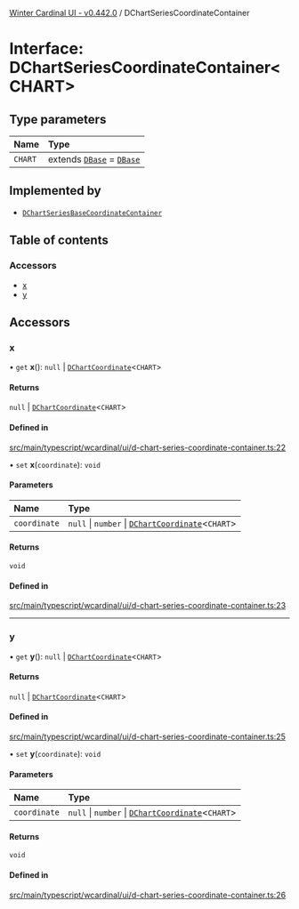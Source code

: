 [Winter Cardinal UI - v0.442.0](../index.md) / DChartSeriesCoordinateContainer

# Interface: DChartSeriesCoordinateContainer\<CHART\>

## Type parameters

| Name | Type |
| :------ | :------ |
| `CHART` | extends [`DBase`](../classes/DBase.md) = [`DBase`](../classes/DBase.md) |

## Implemented by

- [`DChartSeriesBaseCoordinateContainer`](../classes/DChartSeriesBaseCoordinateContainer.md)

## Table of contents

### Accessors

- [x](DChartSeriesCoordinateContainer.md#x)
- [y](DChartSeriesCoordinateContainer.md#y)

## Accessors

### x

• `get` **x**(): ``null`` \| [`DChartCoordinate`](DChartCoordinate.md)\<`CHART`\>

#### Returns

``null`` \| [`DChartCoordinate`](DChartCoordinate.md)\<`CHART`\>

#### Defined in

[src/main/typescript/wcardinal/ui/d-chart-series-coordinate-container.ts:22](https://github.com/winter-cardinal/winter-cardinal-ui/blob/v0.442.0/src/main/typescript/wcardinal/ui/d-chart-series-coordinate-container.ts#L22)

• `set` **x**(`coordinate`): `void`

#### Parameters

| Name | Type |
| :------ | :------ |
| `coordinate` | ``null`` \| `number` \| [`DChartCoordinate`](DChartCoordinate.md)\<`CHART`\> |

#### Returns

`void`

#### Defined in

[src/main/typescript/wcardinal/ui/d-chart-series-coordinate-container.ts:23](https://github.com/winter-cardinal/winter-cardinal-ui/blob/v0.442.0/src/main/typescript/wcardinal/ui/d-chart-series-coordinate-container.ts#L23)

___

### y

• `get` **y**(): ``null`` \| [`DChartCoordinate`](DChartCoordinate.md)\<`CHART`\>

#### Returns

``null`` \| [`DChartCoordinate`](DChartCoordinate.md)\<`CHART`\>

#### Defined in

[src/main/typescript/wcardinal/ui/d-chart-series-coordinate-container.ts:25](https://github.com/winter-cardinal/winter-cardinal-ui/blob/v0.442.0/src/main/typescript/wcardinal/ui/d-chart-series-coordinate-container.ts#L25)

• `set` **y**(`coordinate`): `void`

#### Parameters

| Name | Type |
| :------ | :------ |
| `coordinate` | ``null`` \| `number` \| [`DChartCoordinate`](DChartCoordinate.md)\<`CHART`\> |

#### Returns

`void`

#### Defined in

[src/main/typescript/wcardinal/ui/d-chart-series-coordinate-container.ts:26](https://github.com/winter-cardinal/winter-cardinal-ui/blob/v0.442.0/src/main/typescript/wcardinal/ui/d-chart-series-coordinate-container.ts#L26)
